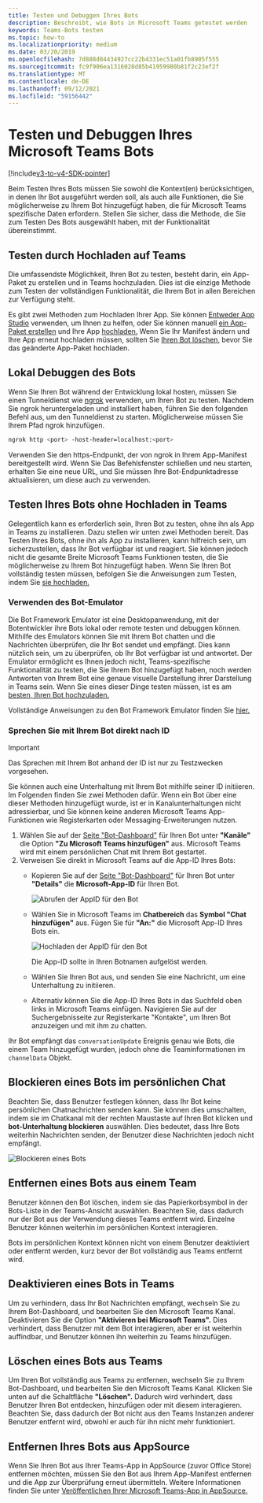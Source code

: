 ```yaml
---
title: Testen und Debuggen Ihres Bots
description: Beschreibt, wie Bots in Microsoft Teams getestet werden
keywords: Teams-Bots testen
ms.topic: how-to
ms.localizationpriority: medium
ms.date: 03/20/2019
ms.openlocfilehash: 7d888d84434927cc22b4331ec51a01fb8905f555
ms.sourcegitcommit: fc9f906ea1316028d85b41959980b81f2c23ef2f
ms.translationtype: MT
ms.contentlocale: de-DE
ms.lasthandoff: 09/12/2021
ms.locfileid: "59156442"
---
```

# <a name="test-and-debug-your-microsoft-teams-bot"></a>Testen und Debuggen Ihres Microsoft Teams Bots

[!include[v3-to-v4-SDK-pointer](~/includes/v3-to-v4-pointer-bots.md)]

Beim Testen Ihres Bots müssen Sie sowohl die Kontext(en) berücksichtigen, in denen Ihr Bot ausgeführt werden soll, als auch alle Funktionen, die Sie möglicherweise zu Ihrem Bot hinzugefügt haben, die für Microsoft Teams spezifische Daten erfordern. Stellen Sie sicher, dass die Methode, die Sie zum Testen Des Bots ausgewählt haben, mit der Funktionalität übereinstimmt.

## <a name="test-by-uploading-to-teams"></a>Testen durch Hochladen auf Teams

Die umfassendste Möglichkeit, Ihren Bot zu testen, besteht darin, ein App-Paket zu erstellen und in Teams hochzuladen. Dies ist die einzige Methode zum Testen der vollständigen Funktionalität, die Ihrem Bot in allen Bereichen zur Verfügung steht.

Es gibt zwei Methoden zum Hochladen Ihrer App. Sie können [Entweder App Studio](~/concepts/build-and-test/app-studio-overview.md) verwenden, um Ihnen zu helfen, oder Sie können manuell [ein App-Paket erstellen](~/concepts/build-and-test/apps-package.md) und Ihre App [hochladen.](~/concepts/deploy-and-publish/apps-upload.md) Wenn Sie Ihr Manifest ändern und Ihre App erneut hochladen müssen, sollten Sie [Ihren Bot löschen,](#deleting-a-bot-from-teams) bevor Sie das geänderte App-Paket hochladen.

## <a name="debug-your-bot-locally"></a>Lokal Debuggen des Bots

Wenn Sie Ihren Bot während der Entwicklung lokal hosten, müssen Sie einen Tunneldienst wie [ngrok](https://ngrok.com/) verwenden, um Ihren Bot zu testen. Nachdem Sie ngrok heruntergeladen und installiert haben, führen Sie den folgenden Befehl aus, um den Tunneldienst zu starten. Möglicherweise müssen Sie Ihrem Pfad ngrok hinzufügen.

```bash
ngrok http <port> -host-header=localhost:<port>
```

Verwenden Sie den https-Endpunkt, der von ngrok in Ihrem App-Manifest bereitgestellt wird. Wenn Sie Das Befehlsfenster schließen und neu starten, erhalten Sie eine neue URL, und Sie müssen Ihre Bot-Endpunktadresse aktualisieren, um diese auch zu verwenden.

## <a name="testing-your-bot-without-uploading-to-teams"></a>Testen Ihres Bots ohne Hochladen in Teams

Gelegentlich kann es erforderlich sein, Ihren Bot zu testen, ohne ihn als App in Teams zu installieren. Dazu stellen wir unten zwei Methoden bereit. Das Testen Ihres Bots, ohne ihn als App zu installieren, kann hilfreich sein, um sicherzustellen, dass Ihr Bot verfügbar ist und reagiert. Sie können jedoch nicht die gesamte Breite Microsoft Teams Funktionen testen, die Sie möglicherweise zu Ihrem Bot hinzugefügt haben. Wenn Sie Ihren Bot vollständig testen müssen, befolgen Sie die Anweisungen zum Testen, indem Sie [sie hochladen.](#test-by-uploading-to-teams)

### <a name="use-the-bot-emulator"></a>Verwenden des Bot-Emulator

Die Bot Framework Emulator ist eine Desktopanwendung, mit der Botentwickler ihre Bots lokal oder remote testen und debuggen können. Mithilfe des Emulators können Sie mit Ihrem Bot chatten und die Nachrichten überprüfen, die Ihr Bot sendet und empfängt. Dies kann nützlich sein, um zu überprüfen, ob Ihr Bot verfügbar ist und antwortet. Der Emulator ermöglicht es Ihnen jedoch nicht, Teams-spezifische Funktionalität zu testen, die Sie Ihrem Bot hinzugefügt haben, noch werden Antworten von Ihrem Bot eine genaue visuelle Darstellung ihrer Darstellung in Teams sein. Wenn Sie eines dieser Dinge testen müssen, ist es am [besten, Ihren Bot hochzuladen.](#test-by-uploading-to-teams)

Vollständige Anweisungen zu den Bot Framework Emulator finden Sie [hier.](/azure/bot-service/bot-service-debug-emulator?view=azure-bot-service-4.0&preserve-view=true)

### <a name="talk-to-your-bot-directly-by-id"></a>Sprechen Sie mit Ihrem Bot direkt nach ID

>[!Important]
>Das Sprechen mit Ihrem Bot anhand der ID ist nur zu Testzwecken vorgesehen.

Sie können auch eine Unterhaltung mit Ihrem Bot mithilfe seiner ID initiieren. Im Folgenden finden Sie zwei Methoden dafür. Wenn ein Bot über eine dieser Methoden hinzugefügt wurde, ist er in Kanalunterhaltungen nicht adressierbar, und Sie können keine anderen Microsoft Teams App-Funktionen wie Registerkarten oder Messaging-Erweiterungen nutzen.

1. Wählen Sie auf der [Seite "Bot-Dashboard"](https://dev.botframework.com/bots) für Ihren Bot unter **"Kanäle"** die Option **"Zu Microsoft Teams hinzufügen"** aus. Microsoft Teams wird mit einem persönlichen Chat mit Ihrem Bot gestartet.
2. Verweisen Sie direkt in Microsoft Teams auf die App-ID Ihres Bots:
   * Kopieren Sie auf der [Seite "Bot-Dashboard"](https://dev.botframework.com/bots) für Ihren Bot unter **"Details"** die **Microsoft-App-ID** für Ihren Bot.
  
     ![Abrufen der AppID für den Bot](~/assets/images/bots_appid_botframework.png)
  
   * Wählen Sie in Microsoft Teams im **Chatbereich** das **Symbol "Chat hinzufügen"** aus. Fügen Sie für **"An:"** die Microsoft App-ID Ihres Bots ein.
  
     ![Hochladen der AppID für den Bot](~/assets/images/bots_uploading.png)

     Die App-ID sollte in Ihren Botnamen aufgelöst werden.

   * Wählen Sie Ihren Bot aus, und senden Sie eine Nachricht, um eine Unterhaltung zu initiieren.
   * Alternativ können Sie die App-ID Ihres Bots in das Suchfeld oben links in Microsoft Teams einfügen. Navigieren Sie auf der Suchergebnisseite zur Registerkarte "Kontakte", um Ihren Bot anzuzeigen und mit ihm zu chatten.

Ihr Bot empfängt das `conversationUpdate` Ereignis genau wie Bots, die einem Team hinzugefügt wurden, jedoch ohne die Teaminformationen im `channelData` Objekt.

## <a name="blocking-a-bot-in-personal-chat"></a>Blockieren eines Bots im persönlichen Chat

Beachten Sie, dass Benutzer festlegen können, dass Ihr Bot keine persönlichen Chatnachrichten senden kann. Sie können dies umschalten, indem sie im Chatkanal mit der rechten Maustaste auf Ihren Bot klicken und **bot-Unterhaltung blockieren** auswählen. Dies bedeutet, dass Ihre Bots weiterhin Nachrichten senden, der Benutzer diese Nachrichten jedoch nicht empfängt.

![Blockieren eines Bots](~/assets/images/bots/botdisable.png)

## <a name="removing-a-bot-from-a-team"></a>Entfernen eines Bots aus einem Team

Benutzer können den Bot löschen, indem sie das Papierkorbsymbol in der Bots-Liste in der Teams-Ansicht auswählen. Beachten Sie, dass dadurch nur der Bot aus der Verwendung dieses Teams entfernt wird. Einzelne Benutzer können weiterhin im persönlichen Kontext interagieren.

Bots im persönlichen Kontext können nicht von einem Benutzer deaktiviert oder entfernt werden, kurz bevor der Bot vollständig aus Teams entfernt wird.

## <a name="disabling-a-bot-in-teams"></a>Deaktivieren eines Bots in Teams

Um zu verhindern, dass Ihr Bot Nachrichten empfängt, wechseln Sie zu Ihrem Bot-Dashboard, und bearbeiten Sie den Microsoft Teams Kanal. Deaktivieren Sie die Option **"Aktivieren bei Microsoft Teams".** Dies verhindert, dass Benutzer mit dem Bot interagieren, aber er ist weiterhin auffindbar, und Benutzer können ihn weiterhin zu Teams hinzufügen.

## <a name="deleting-a-bot-from-teams"></a>Löschen eines Bots aus Teams

Um Ihren Bot vollständig aus Teams zu entfernen, wechseln Sie zu Ihrem Bot-Dashboard, und bearbeiten Sie den Microsoft Teams Kanal. Klicken Sie unten auf die Schaltfläche **"Löschen".** Dadurch wird verhindert, dass Benutzer Ihren Bot entdecken, hinzufügen oder mit diesem interagieren. Beachten Sie, dass dadurch der Bot nicht aus den Teams Instanzen anderer Benutzer entfernt wird, obwohl er auch für ihn nicht mehr funktioniert.

## <a name="removing-your-bot-from-appsource"></a>Entfernen Ihres Bots aus AppSource

Wenn Sie Ihren Bot aus Ihrer Teams-App in AppSource (zuvor Office Store) entfernen möchten, müssen Sie den Bot aus Ihrem App-Manifest entfernen und die App zur Überprüfung erneut übermitteln. Weitere Informationen finden Sie unter [Veröffentlichen Ihrer Microsoft Teams-App in AppSource.](~/concepts/deploy-and-publish/apps-publish.md)
